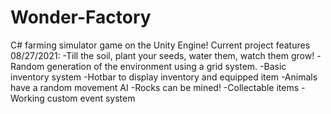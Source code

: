 # Wonder-Factory
C# farming simulator game on the Unity Engine!
Current project features 08/27/2021:
-Till the soil, plant your seeds, water them, watch them grow!
-Random generation of the environment using a grid system.
-Basic inventory system
-Hotbar to display inventory and equipped item
-Animals have a random movement AI
-Rocks can be mined!
-Collectable items
-Working custom event system
